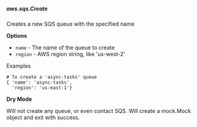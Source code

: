 ##### aws.sqs.Create

Creates a new SQS queue with the specified name

**Options**

  * `name` - The name of the queue to create
  * `region` - AWS region string, like 'us-west-2'

Examples

    # To create a 'async-tasks' queue
    { 'name': 'async-tasks',
      'region': 'us-east-1'}

**Dry Mode**

Will not create any queue, or even contact SQS. Will create a mock.Mock object
and exit with success.
